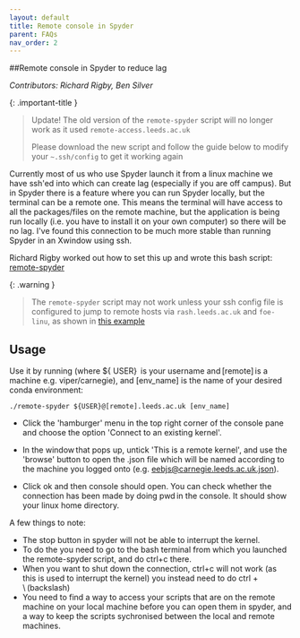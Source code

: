 ```yaml
---
layout: default
title: Remote console in Spyder
parent: FAQs
nav_order: 2
---
```



##Remote console in Spyder to reduce lag 

_Contributors: Richard Rigby, Ben Silver_

{: .important-title }
> Update!
> The old version of the `remote-spyder` script will no longer work as it used `remote-access.leeds.ac.uk`
>
> Please download the new script and follow the guide below to modify your `~.ssh/config` to get it working again

Currently most of us who use Spyder launch it from a linux machine we have ssh'ed into which can create lag (especially if you are off campus). But in Spyder there is a feature where you can run Spyder locally, but the terminal can be a remote one. This means the terminal will have access to all the packages/files on the remote machine, but the application is being run locally (i.e. you have to install it on your own computer) so there will be no lag. I've found this connection to be much more stable than running Spyder in an Xwindow using ssh.

Richard Rigby worked out how to set this up and wrote this bash script:  [remote-spyder](https://github.com/bjsilver/bag_wiki/blob/main/assets/scripts/remote-spyder)

{: .warning }
> The `remote-spyder` script may not work unless your ssh config file is configured to jump to remote hosts via `rash.leeds.ac.uk` and `foe-linu`, as shown in [this example](/assets/scripts/ssh_config_example)

## Usage

Use it by running (where ${ USER}  is your username and [remote] is a machine e.g. viper/carnegie), and [env_name] is the name of your desired conda environment: 

`./remote-spyder ${​​​​​​​​​​​​​​​​​​​​​​​USER}​​​​​​​​​​​​​​​​​​​​​​​​​​​​​​@[remote].leeds.ac.uk [env_name]`

- Click the 'hamburger' menu in the top right corner of the console pane and choose the option 'Connect to an existing kernel'. 

- In the window that pops up, untick 'This is a remote kernel', and use the 'browse' button to open the .json file which will be named according to the machine you logged onto (e.g. eebjs@carnegie.leeds.ac.uk.json).  

- Click ok and then console should open. You can check whether the connection has been made by doing pwd in the console. It should show your linux home directory. 


A few things to note: 

- The stop button in spyder will not be able to interrupt the kernel.
- To do the you need to go to the bash terminal from which you launched the remote-spyder script, and do ctrl+c there.
- When you want to shut down the connection, ctrl+c will not work (as this is used to interrupt the kernel) you instead need to do ctrl + \ (backslash)
- You need to find a way to access your scripts that are on the remote machine on your local machine before you can open them in spyder, and a way to keep the scripts sychronised between the local and remote machines. 
